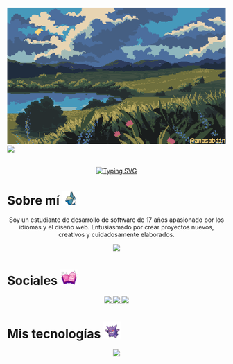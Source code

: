[![MasterHead](banner.gif)](https://github.com/kamdevo)
[![](https://visitcount.itsvg.in/api?id=kamdevo&icon=0&color=8)](https://visitcount.itsvg.in)
<br>
<br>
<div align="center">
  <a href="https://git.io/typing-svg"><img src="https://readme-typing-svg.herokuapp.com?font=Delius&size=31&pause=998&color=5781DC&center=true&width=435&lines=Welcome+to+my+Github" alt="Typing SVG" /></a>
</div>

 <h1> Sobre mí <img src="totoro.gif" width="40px"></h1>

<div align="center">
  <p>
  Soy un estudiante de desarrollo de software de 17 años apasionado por los <br> idiomas y el diseño web. Entusiasmado por crear proyectos nuevos, <br>  creativos y cuidadosamente elaborados.    
  </p>
</div>
<div align="center">
  <img src="https://user-images.githubusercontent.com/74038190/212748830-4c709398-a386-4761-84d7-9e10b98fbe6e.gif" width="100px">
</div>





<h1> Sociales <img src="book.gif" width="40px"></h1>
<div align="center">
<a href="https://discordapp.com/users/726896243623591976">
  <img src="https://img.shields.io/badge/Discord-5865F2?style=for-the-badge&logo=discord&logoColor=white">
</a>
<a href="https://www.instagram.com/kamw._/">
<img src="https://img.shields.io/badge/Instagram-E4405F?style=for-the-badge&logo=instagram&logoColor=white">
</a>
<a href="https://www.linkedin.com/in/juan-camilo-morales-mart%C3%ADnez-697152332">
<img src="https://img.shields.io/badge/LinkedIn-0077B5?style=for-the-badge&logo=linkedin&logoColor=white">
</a>
</div>


<h1>Mis tecnologías <img src="pokemon.gif" width="40px"></h1>
  <p align="center">
  <a href="https://skillicons.dev">
    <img src="https://skillicons.dev/icons?i=html,css,bootstrap,css,js,nodejs,react,git,mongodb,mysql" />
  </a>
</p>

<!-- Proudly created with GPRM ( https://gprm.itsvg.in ) -->

